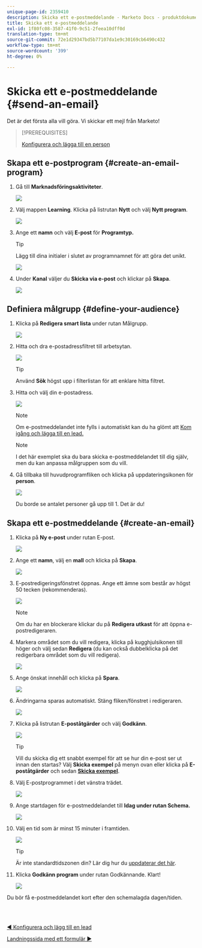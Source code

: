 ```yaml
---
unique-page-id: 2359410
description: Skicka ett e-postmeddelande - Marketo Docs - produktdokumentation
title: Skicka ett e-postmeddelande
exl-id: 1f80fc08-3587-41f0-9c51-2feea10dff0d
translation-type: tm+mt
source-git-commit: 72e1d29347bd5b77107da1e9c30169cb6490c432
workflow-type: tm+mt
source-wordcount: '399'
ht-degree: 0%

---
```


# Skicka ett e-postmeddelande {#send-an-email}

Det är det första alla vill göra. Vi skickar ett mejl från Marketo!

>[!PREREQUISITES]
>
>[Konfigurera och lägga till en person](/help/marketo/getting-started/quick-wins/get-set-up-and-add-a-person.md)

## Skapa ett e-postprogram {#create-an-email-program}

1. Gå till **Marknadsföringsaktiviteter**.

   ![](assets/one-1.png)

1. Välj mappen **Learning**. Klicka på listrutan **Nytt** och välj **Nytt program**.

   ![](assets/two-1.png)

1. Ange ett **namn** och välj **E-post** för **Programtyp.**

   >[!TIP]
   >
   >Lägg till dina initialer i slutet av programnamnet för att göra det unikt.

   ![](assets/three.png)

1. Under **Kanal** väljer du **Skicka via e-post** och klickar på **Skapa**.

   ![](assets/image2015-3-2-16-3a25-3a18.png)

## Definiera målgrupp {#define-your-audience}

1. Klicka på **Redigera smart lista** under rutan Målgrupp.

   ![](assets/five.png)

1. Hitta och dra e-postadressfiltret till arbetsytan.

   ![](assets/six.png)

   >[!TIP]
   >
   >Använd **Sök** högst upp i filterlistan för att enklare hitta filtret.

1. Hitta och välj din e-postadress.

   ![](assets/seven-1.png)

   >[!NOTE]
   >
   >Om e-postmeddelandet inte fylls i automatiskt kan du ha glömt att [Kom igång och lägga till en lead.](/help/marketo/getting-started/quick-wins/get-set-up-and-add-a-person.md)

   >[!NOTE]
   >
   >I det här exemplet ska du bara skicka e-postmeddelandet till dig själv, men du kan anpassa målgruppen som du vill.

1. Gå tillbaka till huvudprogramfliken och klicka på uppdateringsikonen för **person**.

   ![](assets/refresh-icon.png)

   Du borde se antalet personer gå upp till 1. Det är du!

## Skapa ett e-postmeddelande {#create-an-email}

1. Klicka på **Ny e-post** under rutan E-post.

   ![](assets/image2014-9-8-15-3a10-3a47.png)

1. Ange ett **namn**, välj en **mall** och klicka på **Skapa**.

   ![](assets/ten-1.png)

1. E-postredigeringsfönstret öppnas. Ange ett ämne som består av högst 50 tecken (rekommenderas).

   ![](assets/eleven.png)

   >[!NOTE]
   >
   >Om du har en blockerare klickar du på **Redigera utkast** för att öppna e-postredigeraren.

1. Markera området som du vill redigera, klicka på kugghjulsikonen till höger och välj sedan **Redigera** (du kan också dubbelklicka på det redigerbara området som du vill redigera).

   ![](assets/twelve.png)

1. Ange önskat innehåll och klicka på **Spara**.

   ![](assets/thirteen.png)

1. Ändringarna sparas automatiskt. Stäng fliken/fönstret i redigeraren.

   ![](assets/fourteen.png)

1. Klicka på listrutan **E-poståtgärder** och välj **Godkänn**.

   ![](assets/fifteen.png)

   >[!TIP]
   >
   >Vill du skicka dig ett snabbt exempel för att se hur din e-post ser ut innan den startas? Välj **Skicka exempel** på menyn ovan eller klicka på **E-poståtgärder** och sedan [**Skicka exempel**](/help/marketo/product-docs/email-marketing/general/creating-an-email/send-a-sample-email.md).

1. Välj E-postprogrammet i det vänstra trädet.

   ![](assets/sixteen.png)

1. Ange startdagen för e-postmeddelandet till **Idag under rutan Schema.**

   ![](assets/image2014-9-8-15-3a13-3a11.png)

1. Välj en tid som är minst 15 minuter i framtiden.

   ![](assets/image2014-9-8-15-3a13-3a25.png)

   >[!TIP]
   >
   >Är inte standardtidszonen din? Lär dig hur du [uppdaterar det här](/help/marketo/product-docs/administration/settings/select-your-language-locale-and-time-zone.md).

1. Klicka **Godkänn program** under rutan Godkännande. Klart!

   ![](assets/image2014-9-8-15-3a13-3a34.png)

Du bör få e-postmeddelandet kort efter den schemalagda dagen/tiden.

<br> 

[◄ Konfigurera och lägg till en lead](/help/marketo/getting-started/quick-wins/get-set-up-and-add-a-person.md)

[Landningssida med ett formulär ►](/help/marketo/getting-started/quick-wins/landing-page-with-a-form.md)
